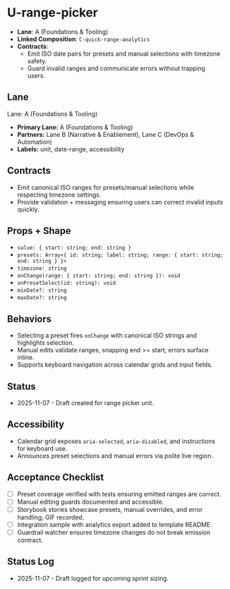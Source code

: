 # U-range-picker

- **Lane**: A (Foundations & Tooling)
- **Linked Composition**: `C-quick-range-analytics`
- **Contracts**:
  - Emit ISO date pairs for presets and manual selections with timezone safety.
  - Guard invalid ranges and communicate errors without trapping users.

## Lane

Lane: A (Foundations & Tooling)

- **Primary Lane:** A (Foundations & Tooling)
- **Partners:** Lane B (Narrative & Enablement), Lane C (DevOps & Automation)
- **Labels:** unit, date-range, accessibility

## Contracts

- Emit canonical ISO ranges for presets/manual selections while respecting timezone settings.
- Provide validation + messaging ensuring users can correct invalid inputs quickly.

## Props + Shape

- `value: { start: string; end: string }`
- `presets: Array<{ id: string; label: string; range: { start: string; end: string } }>`
- `timezone: string`
- `onChange(range: { start: string; end: string }): void`
- `onPresetSelect(id: string): void`
- `minDate?: string`
- `maxDate?: string`

## Behaviors

- Selecting a preset fires `onChange` with canonical ISO strings and highlights selection.
- Manual edits validate ranges, snapping end >= start; errors surface inline.
- Supports keyboard navigation across calendar grids and input fields.

## Status

- 2025-11-07 - Draft created for range picker unit.

## Accessibility

- Calendar grid exposes `aria-selected`, `aria-disabled`, and instructions for keyboard use.
- Announces preset selections and manual errors via polite live region.

## Acceptance Checklist

- [ ] Preset coverage verified with tests ensuring emitted ranges are correct.
- [ ] Manual editing guards documented and accessible.
- [ ] Storybook stories showcase presets, manual overrides, and error handling; GIF recorded.
- [ ] Integration sample with analytics export added to template README.
- [ ] Guardrail watcher ensures timezone changes do not break emission contract.

## Status Log

- 2025-11-07 - Draft logged for upcoming sprint sizing.
